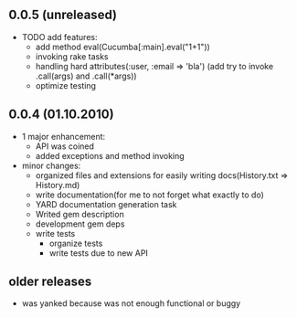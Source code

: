 0.0.5 (unreleased)
-----

* TODO add features:
  * add method eval(Cucumba[:main].eval("1+1"))
  * invoking rake tasks
  * handling hard attributes(:user, :email => 'bla') (add try to invoke .call(args) and .call(\*args))
  * optimize testing

0.0.4 (01.10.2010)
-----------------------

* 1 major enhancement:
  * API was coined
  * added exceptions and method invoking
* minor changes:
  * organized files and extensions for easily writing docs(History.txt => History.md)
  * write documentation(for me to not forget what exactly to do)
  * YARD documentation generation task
  * Writed gem description
  * development gem deps
  * write tests
    * organize tests
    * write tests due to new API

older releases
--------------

* was yanked because was not enough functional or buggy
